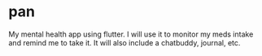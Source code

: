 # pan

My mental health app using flutter. I will use it to monitor my meds intake and remind me to take it. It will also include a chatbuddy, journal, etc.
